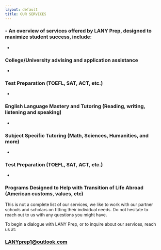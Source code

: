 ```yaml
---
layout: default
title: OUR SERVICES
---
```


### - An overview of services offered by LANY Prep, designed to maximize student success, include:

-

### College/University advising and application assistance

-

### Test Preparation (TOEFL, SAT, ACT, etc.) 

-

### English Language Mastery and Tutoring (Reading, writing, listening and speaking)

-

### Subject Specific Tutoring (Math, Sciences, Humanities, and more)

-

### Test Preparation (TOEFL, SAT, ACT, etc.) 

-

### Programs Designed to Help with Transition of Life Abroad (American customs, values, etc)


This is not a complete list of our services, we like to work with our partner schools and scholars on fitting their individual needs. Do not hesitate to reach out to us with any questions you might have.

To begin a dialogue with LANY Prep, or to inquire about our services, reach us at:
### LANYprep1@outlook.com
